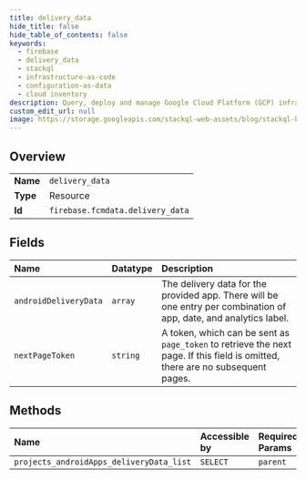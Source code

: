 ```yaml
---
title: delivery_data
hide_title: false
hide_table_of_contents: false
keywords:
  - firebase
  - delivery_data
  - stackql
  - infrastructure-as-code
  - configuration-as-data
  - cloud inventory
description: Query, deploy and manage Google Cloud Platform (GCP) infrastructure and resources using SQL
custom_edit_url: null
image: https://storage.googleapis.com/stackql-web-assets/blog/stackql-blog-post-featured-image.png
---
```

  
    

## Overview
<table><tbody>
<tr><td><b>Name</b></td><td><code>delivery_data</code></td></tr>
<tr><td><b>Type</b></td><td>Resource</td></tr>
<tr><td><b>Id</b></td><td><code>firebase.fcmdata.delivery_data</code></td></tr>
</tbody></table>

## Fields
| Name | Datatype | Description |
|:-----|:---------|:------------|
| `androidDeliveryData` | `array` | The delivery data for the provided app. There will be one entry per combination of app, date, and analytics label. |
| `nextPageToken` | `string` | A token, which can be sent as `page_token` to retrieve the next page. If this field is omitted, there are no subsequent pages. |
## Methods
| Name | Accessible by | Required Params |
|:-----|:--------------|:----------------|
| `projects_androidApps_deliveryData_list` | `SELECT` | `parent` |
